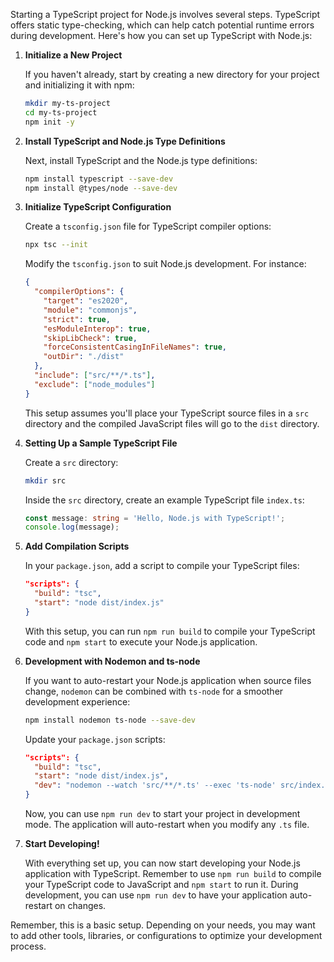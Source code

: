 
Starting a TypeScript project for Node.js involves several steps. TypeScript offers static type-checking, which can help catch potential runtime errors during development. Here's how you can set up TypeScript with Node.js:

1. **Initialize a New Project**

   If you haven't already, start by creating a new directory for your project and initializing it with npm:

   ```bash
   mkdir my-ts-project
   cd my-ts-project
   npm init -y
   ```

2. **Install TypeScript and Node.js Type Definitions**

   Next, install TypeScript and the Node.js type definitions:

   ```bash
   npm install typescript --save-dev
   npm install @types/node --save-dev
   ```

3. **Initialize TypeScript Configuration**

   Create a `tsconfig.json` file for TypeScript compiler options:

   ```bash
   npx tsc --init
   ```

   Modify the `tsconfig.json` to suit Node.js development. For instance:

   ```json
   {
     "compilerOptions": {
       "target": "es2020",
       "module": "commonjs",
       "strict": true,
       "esModuleInterop": true,
       "skipLibCheck": true,
       "forceConsistentCasingInFileNames": true,
       "outDir": "./dist"
     },
     "include": ["src/**/*.ts"],
     "exclude": ["node_modules"]
   }
   ```

   This setup assumes you'll place your TypeScript source files in a `src` directory and the compiled JavaScript files will go to the `dist` directory.

4. **Setting Up a Sample TypeScript File**

   Create a `src` directory:

   ```bash
   mkdir src
   ```

   Inside the `src` directory, create an example TypeScript file `index.ts`:

   ```typescript
   const message: string = 'Hello, Node.js with TypeScript!';
   console.log(message);
   ```

5. **Add Compilation Scripts**

   In your `package.json`, add a script to compile your TypeScript files:

   ```json
   "scripts": {
     "build": "tsc",
     "start": "node dist/index.js"
   }
   ```

   With this setup, you can run `npm run build` to compile your TypeScript code and `npm start` to execute your Node.js application.

6. **Development with Nodemon and ts-node**

   If you want to auto-restart your Node.js application when source files change, `nodemon` can be combined with `ts-node` for a smoother development experience:

   ```bash
   npm install nodemon ts-node --save-dev
   ```

   Update your `package.json` scripts:

   ```json
   "scripts": {
     "build": "tsc",
     "start": "node dist/index.js",
     "dev": "nodemon --watch 'src/**/*.ts' --exec 'ts-node' src/index.ts"
   }
   ```

   Now, you can use `npm run dev` to start your project in development mode. The application will auto-restart when you modify any `.ts` file.

7. **Start Developing!**

   With everything set up, you can now start developing your Node.js application with TypeScript. Remember to use `npm run build` to compile your TypeScript code to JavaScript and `npm start` to run it. During development, you can use `npm run dev` to have your application auto-restart on changes.

Remember, this is a basic setup. Depending on your needs, you may want to add other tools, libraries, or configurations to optimize your development process.